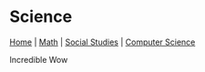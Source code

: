 # Science

[Home](./README.md) | [Math](./file2.md) | [Social Studies](./file3.md) | [Computer Science](./file4.md)

Incredible Wow